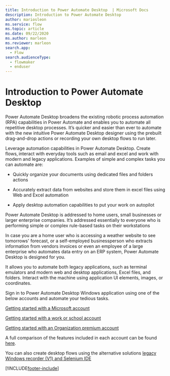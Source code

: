```yaml
---
title: Introduction to Power Automate Desktop  | Microsoft Docs
description: Introduction to Power Automate Desktop
author: mariosleon
ms.service: flow
ms.topic: article
ms.date: 09/22/2020
ms.author: marleon
ms.reviewer: marleon
search.app: 
  - Flow
search.audienceType: 
  - flowmaker
  - enduser
---
```


# Introduction to Power Automate Desktop

Power Automate Desktop broadens the existing robotic process automation (RPA) capabilities in Power Automate and enables you to automate all repetitive desktop processes. It’s quicker and easier than ever to automate with the new intuitive Power Automate Desktop designer using the prebuilt drag-and-drop actions or recording your own desktop flows to run later. 

Leverage automation capabilities in Power Automate Desktop. Create flows, interact with everyday tools such as email and excel and work with modern and legacy applications. Examples of simple and complex tasks you can automate are: 

- Quickly organize your documents using dedicated files and folders actions 

- Accurately extract data from websites and store them in excel files using Web and Excel automation  

- Apply desktop automation capabilities to put your work on autopilot  

Power Automate Desktop is addressed to home users, small businesses or larger enterprise companies. It’s addressed essentially to everyone who is performing simple or complex rule-based tasks on their workstations 

In case you are a home user who is accessing a weather website to see tomorrows' forecast, or a self-employed businessperson who extracts information from vendors invoices or even an employee of a large enterprise who automates data entry on an ERP system, Power Automate Desktop is designed for you. 

It allows you to automate both legacy applications, such as terminal emulators and modern web and desktop applications, Excel files, and folders. Interact with the machine using application UI elements, images, or coordinates.

Sign in to Power Automate Desktop Windows application using one of the below accounts and automate your tedious tasks. 

[Getting started with a Microsoft account](getting-started-msa.md)

[Getting started with a work or school account](getting-started-freeorg.md)

[Getting started with an Organization premium account](getting-started-org.md)

A full comparison of the features included in each account can be found [here](setup#sign-in-account-comparison).

You can also create desktop flows using the alternative solutions [legacy Windows recorder (V1) and Selenium IDE](overview.md)

[!INCLUDE[footer-include](../includes/footer-banner.md)]